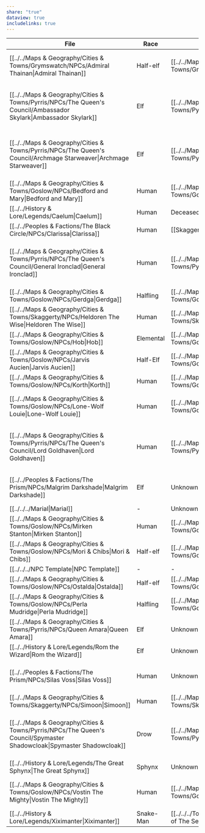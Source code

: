 ```yaml
---
share: "true"
dataview: true
includelinks: true
---
```


| File                                                                                                                | Race      | Location                                                                            | Faction                                                                                                         |
| ------------------------------------------------------------------------------------------------------------------- | --------- | ----------------------------------------------------------------------------------- | --------------------------------------------------------------------------------------------------------------- |
| [[../../Maps & Geography/Cities & Towns/Grymswatch/NPCs/Admiral Thainan\|Admiral Thainan]]                             | Half-elf  | [[../../Maps & Geography/Cities & Towns/Grymswatch/index\|Grymswatch]]            | [[../../Peoples & Factions/The Aegis Legion/index\|The Aegis Legion]]                                   |
| [[../../Maps & Geography/Cities & Towns/Pyrris/NPCs/The Queen's Council/Ambassador Skylark\|Ambassador Skylark]]       | Elf       | [[../../Maps & Geography/Cities & Towns/Pyrris/index\|Pyrris]]                        | [[../../Maps & Geography/Cities & Towns/Pyrris/NPCs/The Queen's Council/index\|The Queen's Council]] |
| [[../../Maps & Geography/Cities & Towns/Pyrris/NPCs/The Queen's Council/Archmage Starweaver\|Archmage Starweaver]]     | Elf       | [[../../Maps & Geography/Cities & Towns/Pyrris/index\|Pyrris]]                        | [[../../Maps & Geography/Cities & Towns/Pyrris/NPCs/The Queen's Council/index\|The Queen's Council]] |
| [[../../Maps & Geography/Cities & Towns/Goslow/NPCs/Bedford and Mary\|Bedford and Mary]]                               | Human     | [[../../Maps & Geography/Cities & Towns/Goslow/index\|Goslow]]                        | \-                                                                                                              |
| [[../../History & Lore/Legends/Caelum\|Caelum]]                                                                        | Human     | Deceased                                                                            | \-                                                                                                              |
| [[../../Peoples & Factions/The Black Circle/NPCs/Clarissa\|Clarissa]]                                                  | Human     | [[Skaggerty|Skaggerty]] (Region)                                                              | [[../../Peoples & Factions/The Black Circle/index\|The Black Circle]]                                   |
| [[../../Maps & Geography/Cities & Towns/Pyrris/NPCs/The Queen's Council/General Ironclad\|General Ironclad]]           | Human     | [[../../Maps & Geography/Cities & Towns/Pyrris/index\|Pyrris]]                        | [[../../Maps & Geography/Cities & Towns/Pyrris/NPCs/The Queen's Council/index\|The Queen's Council]] |
| [[../../Maps & Geography/Cities & Towns/Goslow/NPCs/Gerdga\|Gerdga]]                                                   | Halfling  | [[../../Maps & Geography/Cities & Towns/Goslow/index\|Goslow]]                        | \-                                                                                                              |
| [[../../Maps & Geography/Cities & Towns/Skaggerty/NPCs/Heldoren The Wise\|Heldoren The Wise]]                          | Human     | [[../../Maps & Geography/Cities & Towns/Skaggerty/index\|Skaggerty]]               | \-                                                                                                              |
| [[../../Maps & Geography/Cities & Towns/Goslow/NPCs/Hob\|Hob]]                                                         | Elemental | [[../../Maps & Geography/Cities & Towns/Goslow/index\|Goslow]]                        | \-                                                                                                              |
| [[../../Maps & Geography/Cities & Towns/Goslow/NPCs/Jarvis Aucien\|Jarvis Aucien]]                                     | Half-Elf  | [[../../Maps & Geography/Cities & Towns/Goslow/index\|Goslow]]                        | \-                                                                                                              |
| [[../../Maps & Geography/Cities & Towns/Goslow/NPCs/Korth\|Korth]]                                                     | Human     | [[../../Maps & Geography/Cities & Towns/Goslow/index\|Goslow]]                        | \-                                                                                                              |
| [[../../Maps & Geography/Cities & Towns/Goslow/NPCs/Lone-Wolf Louie\|Lone-Wolf Louie]]                                 | Human     | [[../../Maps & Geography/Cities & Towns/Goslow/index\|Goslow]]                        | [[../../Peoples & Factions/Gambler's Guild/index\|Gambler's Guild]]                                      |
| [[../../Maps & Geography/Cities & Towns/Pyrris/NPCs/The Queen's Council/Lord Goldhaven\|Lord Goldhaven]]               | Human     | [[../../Maps & Geography/Cities & Towns/Pyrris/index\|Pyrris]]                        | [[../../Maps & Geography/Cities & Towns/Pyrris/NPCs/The Queen's Council/index\|The Queen's Council]] |
| [[../../Peoples & Factions/The Prism/NPCs/Malgrim Darkshade\|Malgrim Darkshade]]                                       | Elf       | Unknown                                                                             | [[../../Peoples & Factions/The Prism/index\|The Prism]]                                                        |
| [[../../../Marial\|Marial]]                                                                        | \-        | Unknown                                                                             | \-                                                                                                              |
| [[../../Maps & Geography/Cities & Towns/Goslow/NPCs/Mirken Stanton\|Mirken Stanton]]                                   | Human     | [[../../Maps & Geography/Cities & Towns/Goslow/index\|Goslow]]                        | \-                                                                                                              |
| [[../../Maps & Geography/Cities & Towns/Goslow/NPCs/Mori & Chibs\|Mori & Chibs]]                                       | Half-elf  | [[../../Maps & Geography/Cities & Towns/Goslow/index\|Goslow]]                        | \-                                                                                                              |
| [[../../../NPC Template\|NPC Template]]                                                          | \-        | \-                                                                                  | \-                                                                                                              |
| [[../../Maps & Geography/Cities & Towns/Goslow/NPCs/Ostalda\|Ostalda]]                                                 | Half-elf  | [[../../Maps & Geography/Cities & Towns/Goslow/index\|Goslow]]                        | \-                                                                                                              |
| [[../../Maps & Geography/Cities & Towns/Goslow/NPCs/Perla Mudridge\|Perla Mudridge]]                                   | Halfling  | [[../../Maps & Geography/Cities & Towns/Goslow/index\|Goslow]]                        | \-                                                                                                              |
| [[../../Maps & Geography/Cities & Towns/Pyrris/NPCs/Queen Amara\|Queen Amara]]                                         | Elf       | Unknown                                                                             | \-                                                                                                              |
| [[../../History & Lore/Legends/Rom the Wizard\|Rom the Wizard]]                                                        | Elf       | Unknown                                                                             | \-                                                                                                              |
| [[../../Peoples & Factions/The Prism/NPCs/Silas Voss\|Silas Voss]]                                                     | Human     | Unknown                                                                             | [[../../Peoples & Factions/The Prism/index\|The Prism]]                                                        |
| [[../../Maps & Geography/Cities & Towns/Skaggerty/NPCs/Simoon\|Simoon]]                                                | Human     | [[../../Maps & Geography/Cities & Towns/Skaggerty/index\|Skaggerty]]               | \-                                                                                                              |
| [[../../Maps & Geography/Cities & Towns/Pyrris/NPCs/The Queen's Council/Spymaster Shadowcloak\|Spymaster Shadowcloak]] | Drow      | [[../../Maps & Geography/Cities & Towns/Pyrris/index\|Pyrris]]                        | [[../../Maps & Geography/Cities & Towns/Pyrris/NPCs/The Queen's Council/index\|The Queen's Council]] |
| [[../../History & Lore/Legends/The Great Sphynx\|The Great Sphynx]]                                                    | Sphynx    | Unknown                                                                             | \-                                                                                                              |
| [[../../Maps & Geography/Cities & Towns/Goslow/NPCs/Vostin The Mighty\|Vostin The Mighty]]                             | Human     | [[../../Maps & Geography/Cities & Towns/Goslow/index\|Goslow]]                        | [[../../Peoples & Factions/The Aegis Legion/index\|The Aegis Legion]]                                   |
| [[../../History & Lore/Legends/Xiximanter\|Xiximanter]]                                                                | Snake-Man | [[../../../Tomb of The Serpent King\|Tomb of The Serpent King]] | \-                                                                                                              |
